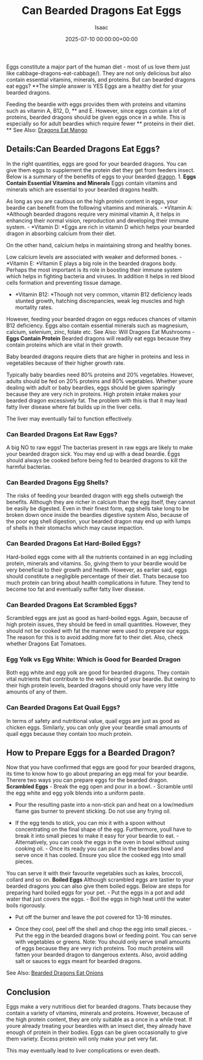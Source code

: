 ﻿---
title: Can Bearded Dragons Eat Eggs
description: Eggs constitute a major part of the human diet - most of us love them just like cabbage-dragons-eat-cabbage . They are not only delicious but also contain...
slug: /can-bearded-dragons-eat-eggs/
date: 2025-07-10 00:00:00+00:00
lastmod: 2025-07-10 00:00:00+03:00
author: Isaac
categories:
- Guide
- Lizard
tags:
- guide
- bearded
- dragon
layout: post
---

Eggs constitute a major part of the human diet - most of us love them just like cabbage-dragons-eat-cabbage/). They are not only delicious but also contain essential vitamins, minerals, and proteins. But can bearded dragons eat eggs? **The simple answer is YES Eggs are a healthy diet for your bearded dragons.

Feeding the beardie with eggs provides them with proteins and vitamins such as vitamin A, B12, D, ** and E. However, since eggs contain a lot of proteins, bearded dragons should be given eggs once in a while. This is especially so for adult beardies which require fewer ** proteins in their diet. ** See Also: [Dragons Eat Mango](https://pestpolicy.com/can-bearded-dragons-eat-mango/)

##  Details:**Can Bearded Dragons Eat Eggs?**

In the right quantities, eggs are good for your bearded dragons. You can give them eggs to supplement the protein diet they get from feeders insect. Below is a summary of the benefits of eggs to your bearded [dragon](https://pestpolicy.com/can-bearded-dragons-eat-bananas/). 1. **Eggs Contain Essential Vitamins and Minerals** Eggs contain vitamins and minerals which are essential to your bearded dragons health.

As long as you are cautious on the high protein content in eggs, your beardie can benefit from the following vitamins and minerals. - *Vitamin A: *Although bearded dragons require very minimal vitamin A, it helps in enhancing their normal vision, reproduction and developing their immune system. - *Vitamin D: *Eggs are rich in vitamin D which helps your bearded dragon in absorbing calcium from their diet.

On the other hand, calcium helps in maintaining strong and healthy bones.

Low calcium levels are associated with weaker and deformed bones. - *Vitamin E: *Vitamin E plays a big role in the bearded dragons body. Perhaps the most important is its role in boosting their immune system which helps in fighting bacteria and viruses. In addition it helps in red blood cells formation and preventing tissue damage.

- *Vitamin B12: *Though not very common, vitamin B12 deficiency leads stunted growth, hatching discrepancies, weak leg muscles and high mortality rates.

However, feeding your bearded dragon on eggs reduces chances of vitamin B12 deficiency. Eggs also contain essential minerals such as magnesium, calcium, selenium, zinc, folate etc. See Also: Will Dragons Eat Mushrooms - **Eggs Contain Protein** Bearded dragons will readily eat eggs because they contain proteins which are vital in their growth.

Baby bearded dragons require diets that are higher in proteins and less in vegetables because of their higher growth rate.

Typically baby beardies need 80% proteins and 20% vegetables. However, adults should be fed on 20% proteins and 80% vegetables. Whether youre dealing with adult or baby beardies, eggs should be given sparingly because they are very rich in proteins. High protein intake makes your bearded dragon excessively fat. The problem with this is that it may lead fatty liver disease where fat builds up in the liver cells.

The liver may eventually fail to function effectively.

###  **Can Bearded Dragons Eat Raw Eggs?**

A big NO to raw eggs! The bacterias present in raw eggs are likely to make your bearded dragon sick. You may end up with a dead beardie. Eggs should always be cooked before being fed to bearded dragons to kill the harmful bacterias.

###  **Can Bearded Dragons Egg Shells?**

The risks of feeding your bearded dragon with egg shells outweigh the benefits. Although they are richer in calcium than the egg itself, they cannot be easily be digested. Even in their finest form, egg shells take long to be broken down once inside the beardies digestive system Also, because of the poor egg shell digestion, your bearded dragon may end up with lumps of shells in their stomachs which may cause impaction.

###  **Can Bearded Dragons Eat Hard-Boiled Eggs?**

Hard-boiled eggs come with all the nutrients contained in an egg including protein, minerals and vitamins. So, giving them to your beardie would be very beneficial to their growth and health. However, as earlier said, eggs should constitute a negligible percentage of their diet. Thats because too much protein can bring about health complications in future. They tend to become too fat and eventually suffer fatty liver disease.

###  **Can Bearded Dragons Eat Scrambled Eggs?**

Scrambled eggs are just as good as hard-boiled eggs. Again, because of high protein issues, they should be feed in small quantities. However, they should not be cooked with fat the manner were used to prepare our eggs. The reason for this is to avoid adding more fat to their diet. Also, check whether Dragons Eat Tomatoes.

###  **Egg Yolk vs Egg White: Which is Good for Bearded Dragon**

Both egg white and egg yolk are good for bearded dragons. They contain vital nutrients that contribute to the well-being of your beardie. But owing to their high protein levels, bearded dragons should only have very little amounts of any of them.

###  **Can Bearded Dragons Eat Quail Eggs?**

In terms of safety and nutritional value, quail eggs are just as good as chicken eggs. Similarly, you can only give your beardie small amounts of quail eggs because they contain too much protein.

##  **How to Prepare Eggs for a Bearded Dragon?**

Now that you have confirmed that eggs are good for your bearded dragons, its time to know how to go about preparing an egg meal for your beardie. Therere two ways you can prepare eggs for the bearded dragon. **Scrambled Eggs** - Break the egg open and pour in a bowl. - Scramble until the egg white and egg yolk blends into a uniform paste.

- Pour the resulting paste into a non-stick pan and heat on a low/medium flame gas burner to prevent sticking. Do not use any frying oil.

- If the egg tends to stick, you can mix it with a spoon without concentrating on the final shape of the egg. Furthermore, youll have to break it into small pieces to make it easy for your beardie to eat. - Alternatively, you can cook the eggs in the oven in bowl without using cooking oil. - Once its ready you can put it in the beardies bowl and serve once it has cooled. Ensure you slice the cooked egg into small pieces.

You can serve it with their favourite vegetables such as kales, broccoli, collard and so on. **Boiled Eggs** Although scrambled eggs are tastier to your bearded dragons you can also give them boiled eggs. Below are steps for preparing hard boiled eggs for your pet. - Put the eggs in a pot and add water that just covers the eggs. - Boil the eggs in high heat until the water boils rigorously.

- Put off the burner and leave the pot covered for 13-16 minutes.

- Once they cool, peel off the shell and chop the egg into small pieces. - Put the egg in the bearded dragons bowl or feeding point. You can serve with vegetables or greens. Note: You should only serve small amounts of eggs because they are very rich proteins. Too much proteins will fatten your bearded dragon to dangerous extents. Also, avoid adding salt or sauces to eggs meant for bearded dragons.

See Also: [Bearded Dragons Eat Onions](https://pestpolicy.com/can-bearded-dragons-eat-onions/)

##  **Conclusion**

Eggs make a very nutritious diet for bearded dragons. Thats because they contain a variety of vitamins, minerals and proteins. However, because of the high protein content, they are only suitable as a once in a while treat. If youre already treating your beardies with an insect diet, they already have enough of protein in their bodies. Eggs can be given occasionally to give them variety. Excess protein will only make your pet very fat.

This may eventually lead to liver complications or even death.

